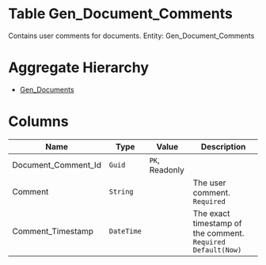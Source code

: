 # Table Gen_Document_Comments

Contains user comments for documents. Entity: Gen_Document_Comments

# Aggregate Hierarchy

* [Gen_Documents](Gen_Documents.md)

# Columns

| Name | Type | Value | Description |
| - | - | - | --- |
|Document_Comment_Id|`Guid`|`PK`, Readonly||
|Comment|`String`||The user comment. `Required` |
|Comment_Timestamp|`DateTime`||The exact timestamp of the comment. `Required` `Default(Now)` |
